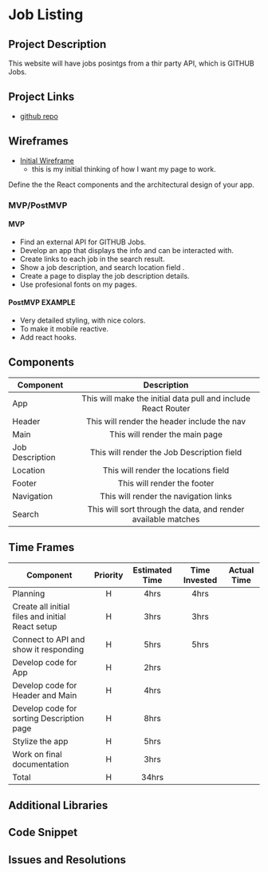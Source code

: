 # Job Listing

<!-- ![](https://media.giphy.com/media/R6xi8dXsRhIjK/giphy.gif)
<--- me coding this app! -->

## Project Description

This website will have jobs posintgs from a thir party API, which is GITHUB Jobs.

## Project Links

- [github repo](https://git.generalassemb.ly/saintaubins/project-2/tree/master/jobposts)
<!-- - [deployment]() -->

## Wireframes

- [Initial Wireframe](https://drive.google.com/file/d/0B7ROCI4yBH-tMFNNbGVRQ0JyclBHZjZOTGViQkR4VDN2TUVF/view?usp=sharing)
	- this is my initial thinking of how I want my page to work.
<!-- - [react architecture]() -->

Define the the React components and the architectural design of your app.

### MVP/PostMVP

#### MVP
- Find an external API for GITHUB Jobs.
- Develop an app that displays the info and can be interacted with.
- Create links to each job in the search result.
- Show a job description, and search location field .
- Create a page to display the job description details. 
- Use profesional fonts on my pages.

#### PostMVP EXAMPLE
- Very detailed styling, with nice colors.
- To make it mobile reactive.
- Add react hooks.

## Components

| Component | Description | 
| --- | :---: |  
| App | This will make the initial data pull and include React Router| 
| Header | This will render the header include the nav | 
| Main | This will render the main page | 
| Job Description | This will render the Job Description field | 
| Location | This will render the locations field | 
| Footer | This will render the footer | 
| Navigation | This will render the navigation links | 
| Search | This will sort through the data, and render available matches | 

## Time Frames

| Component | Priority | Estimated Time | Time Invested | Actual Time |
| --- | :---: |  :---: | :---: | :---: |
| Planning | H | 4hrs | 4hrs |  |
| Create all initial files and initial React setup | H | 3hrs | 3hrs |  |
| Connect to API and show it responding | H | 5hrs | 5hrs |  |
| Develop code for App | H | 2hrs |  |  |
| Develop code for Header and Main | H | 4hrs |  |  |
| Develop code for sorting Description page | H | 8hrs |  |  |
| Stylize the app | H | 5hrs |  |  |
| Work on final documentation | H | 3hrs |  |  |
| Total | H | 34hrs |  |  |

## Additional Libraries
 <!-- Use this section to list all supporting libraries and their role in the project such as Axios, ReactStrap, D3, etc.  -->

## Code Snippet

<!-- Use this section to include a brief code snippet of functionality that you are proud of an a brief description.  Code snippet should not be greater than 10 lines of code.  -->

<!-- ```
function reverse(string) {
	// here is the code to reverse a string of text
}
``` -->

## Issues and Resolutions
 <!-- Use this section to list of all major issues encountered and their resolution. -->

<!-- #### SAMPLE.....
**ERROR**: app.js:34 Uncaught SyntaxError: Unexpected identifier                                
**RESOLUTION**: Missing comma after first object in sources {} object -->